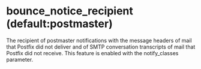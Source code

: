 # bounce_notice_recipient (default:postmaster) 


The recipient of postmaster notifications with the message headers
of mail that Postfix did not deliver and of SMTP conversation
transcripts of mail that Postfix did not receive.  This feature is
enabled with the notify_classes parameter.  


